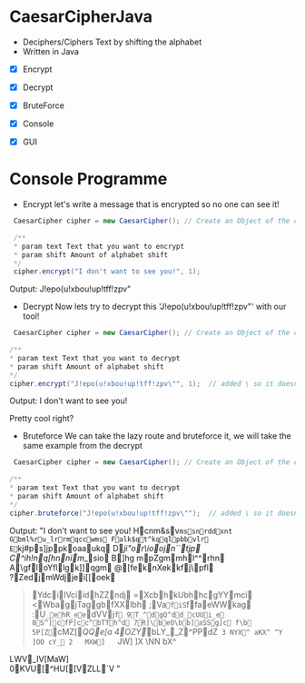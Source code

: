 # CaesarCipherJava

- Deciphers/Ciphers Text by shifting the alphabet
- Written in Java

- [X] Encrypt
- [X] Decrypt
- [X] BruteForce
- [X] Console
- [X] GUI








# Console Programme

- Encrypt
let's write a message that is encrypted so no one can see it!

```java
 CaesarCipher cipher = new CaesarCipher(); // Create an Object of the class
 
 /**
 * param text Text that you want to encrypt
 * param shift Amount of alphabet shift
 */
 cipher.encrypt("I don't want to see you!", 1); 
 ```
 
 Output: J!epo(u!xbou!up!tff!zpv"
 
 
 
 
 - Decrypt
 Now lets try to decrypt this 'J!epo(u!xbou!up!tff!zpv"' with our tool!
 ```java
  CaesarCipher cipher = new CaesarCipher(); // Create an Object of the class
  
 /**
 * param text Text that you want to decrypt
 * param shift Amount of alphabet shift
 */
 cipher.encrypt("J!epo(u!xbou!up!tff!zpv\"", 1);  // added \ so it doesn't break the format/programme
 ```
 
 Output: I don't want to see you!
 
 Pretty cool right?
 
 
 
 - Bruteforce
We can take the lazy route and bruteforce it, we will take the same example from the decrypt
 ```java
  CaesarCipher cipher = new CaesarCipher(); // Create an Object of the class
  
 /**
 * param text Text that you want to decrypt
 * param shift Amount of alphabet shift
 */
 cipher.bruteforce("J!epo(u!xbou!up!tff!zpv\"");  // added \ so it doesn't break the format/programme
 ```
 
 Output: 
"I don't want to see you!
Hcnm&sv`mssnrddxnt 
Gbml%ru_lrrmqccwms
Falk$qt^kqqlpbbvlr
E`kj#ps]jppkoaaukq
D_ji"or\ioojn``tjp
C^ih!nq[hnnim__sio
B]hg mpZgmmhl^^rhn
A\gfloYfllgk]]qgm
@[feknXekkfj\\pfl
?ZedjmWdjjei[[oek
>YdcilVciidhZZndj
=XcbhkUbhhcgYYmci
<WbagjTaggbfXXlbh
;Va`fiS`ffaeWWkag
:U`_ehR_ee`dVVj`f
9T_^dgQ^dd_cUUi_e
8S^]cfP]cc^bTTh^d
7R]\beO\bb]aSSg]c
f\b
5P[Z`cMZ``[_QQe[a
4OZY_bLY__Z^PPdZ`
3
NYX^
aKX^
^Y
]OO
cY_
2	MXW]	`JW]	]X	\NN	bX^

LWV_IV\[MaW]	
0KVU[^HU[[VZLL`V
"



  
